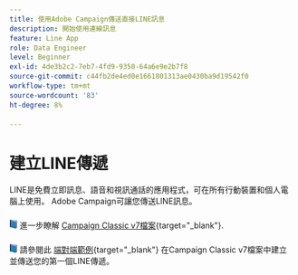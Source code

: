 ```yaml
---
title: 使用Adobe Campaign傳送直接LINE訊息
description: 開始使用連線訊息
feature: Line App
role: Data Engineer
level: Beginner
exl-id: 4de3b2c2-7eb7-4fd9-9350-64a6e9e2b7f8
source-git-commit: c44fb2de4ed0e1661801313ae0430ba9d19542f0
workflow-type: tm+mt
source-wordcount: '83'
ht-degree: 8%

---
```


# 建立LINE傳遞

LINE是免費立即訊息、語音和視訊通話的應用程式，可在所有行動裝置和個人電腦上使用。 Adobe Campaign可讓您傳送LINE訊息。


![](../assets/do-not-localize/book.png) 進一步瞭解 [Campaign Classic v7檔案](https://experienceleague.adobe.com/docs/campaign-classic/using/sending-messages/line-channel.html?lang=zh-Hans){target="_blank"}.

![](../assets/do-not-localize/book.png) 請參閱此 [端對端範例](https://experienceleague.adobe.com/docs/campaign-classic/using/sending-messages/line-channel.html#example--create-and-send-a-personalized-line-message){target="_blank"} 在Campaign Classic v7檔案中建立並傳送您的第一個LINE傳遞。
